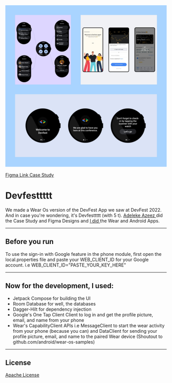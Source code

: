 <img src="devfesttttt.jpg" alt="Devfesttttt Image" width="1000" />

<a href="https://www.figma.com/file/y8xymmhonOeNQBj7P9Dfll?node-id=109:4533&comments-enabled=1&viewer=1" target="_blank" rel="nofollow noopener noreferrer" aria-label="Figma Link"> <u>Figma Link</u> </a> 
<a href="https://www.figma.com/file/y8xymmhonOeNQBj7P9Dfll/Devfest-Wearable-App?type=design&t=lfuIwUIEFoWmH1li-6" target="_blank" rel="nofollow noopener noreferrer" aria-label="Case Study"> <u>Case Study</u> </a>


# Devfesttttt
We made a Wear Os version of the DevFest App we saw at DevFest 2022. And in case you're wondering, it's Devfesttttt (with 5 t). 
<a href="https://twitter.com/ZeezCrypto" target="_blank" rel="nofollow noopener noreferrer" aria-label="Adeleke Azeez"> <u>Adeleke Azeez</u> </a> did the Case Study and Figma Designs and <a href="https://twitter.com/FemiOkedeyi" target="_blank" rel="nofollow noopener noreferrer" aria-label="My Twitter"> <u>I did</u> </a> the Wear and Android Apps.

 ---
 
 ##  Before you run
To use the sign-in with Google feature in the phone module, first open the local.properties file and paste your WEB_CLIENT_ID for your Google account.
i.e WEB_CLIENT_ID="PASTE_YOUR_KEY_HERE"

 ---
 
 ##  Now for the development, I used:
 
 * Jetpack Compose for building the UI
 * Room Database for well, the databases
 * Dagger-Hilt for dependency injection
 * Google's One Tap Client Client to log in and get the profile picture, email, and name from your phone
 * Wear's CapabilityClient APIs i.e MessageClient to start the wear activity from your phone (because you can) and DataClient for sending your profile picture, email, and name to the paired Wear device (Shoutout to github.com/android/wear-os-samples)

---

##  License
[Apache License](LICENSE)
